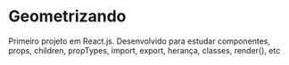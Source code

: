 # Geometrizando
 Primeiro projeto em React.js. Desenvolvido para estudar componentes, props, children, propTypes, import, export, herança, classes, render(), etc
